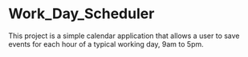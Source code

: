# Work_Day_Scheduler
This project is a simple calendar application that allows a user to save events for each hour of a typical working day, 9am to 5pm.
